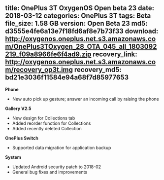 title: OnePlus 3T OxygenOS Open beta 23
date: 2018-03-12
categories: OnePlus 3T
tags: Beta
file_size: 1.58 GB
version: Open Beta 23
md5: d3555e4fe6a13e7f18fd6af8e7b73f33
download: http://oxygenos.oneplus.net.s3.amazonaws.com/OnePlus3TOxygen_28_OTA_045_all_1803092219_f09a8966fe6f4ad9.zip
recovery_link: http://oxygenos.oneplus.net.s3.amazonaws.com/recovery_op3t.img
recovery_md5: bd21e3036f11584e94a68f7d85977653
---
**Phone**
* New auto pick up gesture; answer an incoming call by raising the phone

**Gallery V2.5**
* New design for Collections tab
* Added reorder function for Collections
* Added recently deleted Collection

**OnePlus Switch**
* Supported data migration for application backup

**System**
* Updated Android security patch to 2018-02
* General bug fixes and improvements
